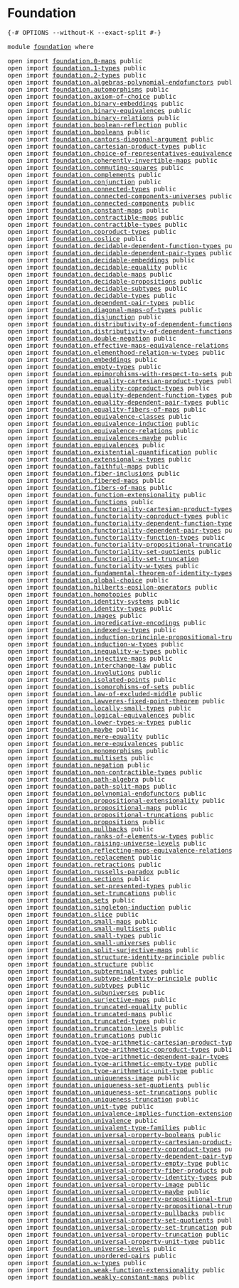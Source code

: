 # Foundation

<pre class="Agda"><a id="23" class="Symbol">{-#</a> <a id="27" class="Keyword">OPTIONS</a> <a id="35" class="Pragma">--without-K</a> <a id="47" class="Pragma">--exact-split</a> <a id="61" class="Symbol">#-}</a>

<a id="66" class="Keyword">module</a> <a id="73" href="foundation.html" class="Module">foundation</a> <a id="84" class="Keyword">where</a>

<a id="91" class="Keyword">open</a> <a id="96" class="Keyword">import</a> <a id="103" href="foundation.0-maps.html" class="Module">foundation.0-maps</a> <a id="121" class="Keyword">public</a>
<a id="128" class="Keyword">open</a> <a id="133" class="Keyword">import</a> <a id="140" href="foundation.1-types.html" class="Module">foundation.1-types</a> <a id="159" class="Keyword">public</a>
<a id="166" class="Keyword">open</a> <a id="171" class="Keyword">import</a> <a id="178" href="foundation.2-types.html" class="Module">foundation.2-types</a> <a id="197" class="Keyword">public</a>
<a id="204" class="Keyword">open</a> <a id="209" class="Keyword">import</a> <a id="216" href="foundation.algebras-polynomial-endofunctors.html" class="Module">foundation.algebras-polynomial-endofunctors</a> <a id="260" class="Keyword">public</a>
<a id="267" class="Keyword">open</a> <a id="272" class="Keyword">import</a> <a id="279" href="foundation.automorphisms.html" class="Module">foundation.automorphisms</a> <a id="304" class="Keyword">public</a>
<a id="311" class="Keyword">open</a> <a id="316" class="Keyword">import</a> <a id="323" href="foundation.axiom-of-choice.html" class="Module">foundation.axiom-of-choice</a> <a id="350" class="Keyword">public</a>
<a id="357" class="Keyword">open</a> <a id="362" class="Keyword">import</a> <a id="369" href="foundation.binary-embeddings.html" class="Module">foundation.binary-embeddings</a> <a id="398" class="Keyword">public</a>
<a id="405" class="Keyword">open</a> <a id="410" class="Keyword">import</a> <a id="417" href="foundation.binary-equivalences.html" class="Module">foundation.binary-equivalences</a> <a id="448" class="Keyword">public</a>
<a id="455" class="Keyword">open</a> <a id="460" class="Keyword">import</a> <a id="467" href="foundation.binary-relations.html" class="Module">foundation.binary-relations</a> <a id="495" class="Keyword">public</a>
<a id="502" class="Keyword">open</a> <a id="507" class="Keyword">import</a> <a id="514" href="foundation.boolean-reflection.html" class="Module">foundation.boolean-reflection</a> <a id="544" class="Keyword">public</a>
<a id="551" class="Keyword">open</a> <a id="556" class="Keyword">import</a> <a id="563" href="foundation.booleans.html" class="Module">foundation.booleans</a> <a id="583" class="Keyword">public</a>
<a id="590" class="Keyword">open</a> <a id="595" class="Keyword">import</a> <a id="602" href="foundation.cantors-diagonal-argument.html" class="Module">foundation.cantors-diagonal-argument</a> <a id="639" class="Keyword">public</a>
<a id="646" class="Keyword">open</a> <a id="651" class="Keyword">import</a> <a id="658" href="foundation.cartesian-product-types.html" class="Module">foundation.cartesian-product-types</a> <a id="693" class="Keyword">public</a>
<a id="700" class="Keyword">open</a> <a id="705" class="Keyword">import</a> <a id="712" href="foundation.choice-of-representatives-equivalence-relation.html" class="Module">foundation.choice-of-representatives-equivalence-relation</a> <a id="770" class="Keyword">public</a>
<a id="777" class="Keyword">open</a> <a id="782" class="Keyword">import</a> <a id="789" href="foundation.coherently-invertible-maps.html" class="Module">foundation.coherently-invertible-maps</a> <a id="827" class="Keyword">public</a>
<a id="834" class="Keyword">open</a> <a id="839" class="Keyword">import</a> <a id="846" href="foundation.commuting-squares.html" class="Module">foundation.commuting-squares</a> <a id="875" class="Keyword">public</a>
<a id="882" class="Keyword">open</a> <a id="887" class="Keyword">import</a> <a id="894" href="foundation.complements.html" class="Module">foundation.complements</a> <a id="917" class="Keyword">public</a>
<a id="924" class="Keyword">open</a> <a id="929" class="Keyword">import</a> <a id="936" href="foundation.conjunction.html" class="Module">foundation.conjunction</a> <a id="959" class="Keyword">public</a>
<a id="966" class="Keyword">open</a> <a id="971" class="Keyword">import</a> <a id="978" href="foundation.connected-types.html" class="Module">foundation.connected-types</a> <a id="1005" class="Keyword">public</a>
<a id="1012" class="Keyword">open</a> <a id="1017" class="Keyword">import</a> <a id="1024" href="foundation.connected-components-universes.html" class="Module">foundation.connected-components-universes</a> <a id="1066" class="Keyword">public</a>
<a id="1073" class="Keyword">open</a> <a id="1078" class="Keyword">import</a> <a id="1085" href="foundation.connected-components.html" class="Module">foundation.connected-components</a> <a id="1117" class="Keyword">public</a>
<a id="1124" class="Keyword">open</a> <a id="1129" class="Keyword">import</a> <a id="1136" href="foundation.constant-maps.html" class="Module">foundation.constant-maps</a> <a id="1161" class="Keyword">public</a>
<a id="1168" class="Keyword">open</a> <a id="1173" class="Keyword">import</a> <a id="1180" href="foundation.contractible-maps.html" class="Module">foundation.contractible-maps</a> <a id="1209" class="Keyword">public</a>
<a id="1216" class="Keyword">open</a> <a id="1221" class="Keyword">import</a> <a id="1228" href="foundation.contractible-types.html" class="Module">foundation.contractible-types</a> <a id="1258" class="Keyword">public</a>
<a id="1265" class="Keyword">open</a> <a id="1270" class="Keyword">import</a> <a id="1277" href="foundation.coproduct-types.html" class="Module">foundation.coproduct-types</a> <a id="1304" class="Keyword">public</a>
<a id="1311" class="Keyword">open</a> <a id="1316" class="Keyword">import</a> <a id="1323" href="foundation.coslice.html" class="Module">foundation.coslice</a> <a id="1342" class="Keyword">public</a>
<a id="1349" class="Keyword">open</a> <a id="1354" class="Keyword">import</a> <a id="1361" href="foundation.decidable-dependent-function-types.html" class="Module">foundation.decidable-dependent-function-types</a> <a id="1407" class="Keyword">public</a>
<a id="1414" class="Keyword">open</a> <a id="1419" class="Keyword">import</a> <a id="1426" href="foundation.decidable-dependent-pair-types.html" class="Module">foundation.decidable-dependent-pair-types</a> <a id="1468" class="Keyword">public</a>
<a id="1475" class="Keyword">open</a> <a id="1480" class="Keyword">import</a> <a id="1487" href="foundation.decidable-embeddings.html" class="Module">foundation.decidable-embeddings</a> <a id="1519" class="Keyword">public</a>
<a id="1526" class="Keyword">open</a> <a id="1531" class="Keyword">import</a> <a id="1538" href="foundation.decidable-equality.html" class="Module">foundation.decidable-equality</a> <a id="1568" class="Keyword">public</a>
<a id="1575" class="Keyword">open</a> <a id="1580" class="Keyword">import</a> <a id="1587" href="foundation.decidable-maps.html" class="Module">foundation.decidable-maps</a> <a id="1613" class="Keyword">public</a>
<a id="1620" class="Keyword">open</a> <a id="1625" class="Keyword">import</a> <a id="1632" href="foundation.decidable-propositions.html" class="Module">foundation.decidable-propositions</a> <a id="1666" class="Keyword">public</a>
<a id="1673" class="Keyword">open</a> <a id="1678" class="Keyword">import</a> <a id="1685" href="foundation.decidable-subtypes.html" class="Module">foundation.decidable-subtypes</a> <a id="1715" class="Keyword">public</a>
<a id="1722" class="Keyword">open</a> <a id="1727" class="Keyword">import</a> <a id="1734" href="foundation.decidable-types.html" class="Module">foundation.decidable-types</a> <a id="1761" class="Keyword">public</a>
<a id="1768" class="Keyword">open</a> <a id="1773" class="Keyword">import</a> <a id="1780" href="foundation.dependent-pair-types.html" class="Module">foundation.dependent-pair-types</a> <a id="1812" class="Keyword">public</a>
<a id="1819" class="Keyword">open</a> <a id="1824" class="Keyword">import</a> <a id="1831" href="foundation.diagonal-maps-of-types.html" class="Module">foundation.diagonal-maps-of-types</a> <a id="1865" class="Keyword">public</a>
<a id="1872" class="Keyword">open</a> <a id="1877" class="Keyword">import</a> <a id="1884" href="foundation.disjunction.html" class="Module">foundation.disjunction</a> <a id="1907" class="Keyword">public</a>
<a id="1914" class="Keyword">open</a> <a id="1919" class="Keyword">import</a> <a id="1926" href="foundation.distributivity-of-dependent-functions-over-coproduct-types.html" class="Module">foundation.distributivity-of-dependent-functions-over-coproduct-types</a> <a id="1996" class="Keyword">public</a>
<a id="2003" class="Keyword">open</a> <a id="2008" class="Keyword">import</a> <a id="2015" href="foundation.distributivity-of-dependent-functions-over-dependent-pairs.html" class="Module">foundation.distributivity-of-dependent-functions-over-dependent-pairs</a> <a id="2085" class="Keyword">public</a>
<a id="2092" class="Keyword">open</a> <a id="2097" class="Keyword">import</a> <a id="2104" href="foundation.double-negation.html" class="Module">foundation.double-negation</a> <a id="2131" class="Keyword">public</a>
<a id="2138" class="Keyword">open</a> <a id="2143" class="Keyword">import</a> <a id="2150" href="foundation.effective-maps-equivalence-relations.html" class="Module">foundation.effective-maps-equivalence-relations</a> <a id="2198" class="Keyword">public</a>
<a id="2205" class="Keyword">open</a> <a id="2210" class="Keyword">import</a> <a id="2217" href="foundation.elementhood-relation-w-types.html" class="Module">foundation.elementhood-relation-w-types</a> <a id="2257" class="Keyword">public</a>
<a id="2264" class="Keyword">open</a> <a id="2269" class="Keyword">import</a> <a id="2276" href="foundation.embeddings.html" class="Module">foundation.embeddings</a> <a id="2298" class="Keyword">public</a>
<a id="2305" class="Keyword">open</a> <a id="2310" class="Keyword">import</a> <a id="2317" href="foundation.empty-types.html" class="Module">foundation.empty-types</a> <a id="2340" class="Keyword">public</a>
<a id="2347" class="Keyword">open</a> <a id="2352" class="Keyword">import</a> <a id="2359" href="foundation.epimorphisms-with-respect-to-sets.html" class="Module">foundation.epimorphisms-with-respect-to-sets</a> <a id="2404" class="Keyword">public</a>
<a id="2411" class="Keyword">open</a> <a id="2416" class="Keyword">import</a> <a id="2423" href="foundation.equality-cartesian-product-types.html" class="Module">foundation.equality-cartesian-product-types</a> <a id="2467" class="Keyword">public</a>
<a id="2474" class="Keyword">open</a> <a id="2479" class="Keyword">import</a> <a id="2486" href="foundation.equality-coproduct-types.html" class="Module">foundation.equality-coproduct-types</a> <a id="2522" class="Keyword">public</a>
<a id="2529" class="Keyword">open</a> <a id="2534" class="Keyword">import</a> <a id="2541" href="foundation.equality-dependent-function-types.html" class="Module">foundation.equality-dependent-function-types</a> <a id="2586" class="Keyword">public</a>
<a id="2593" class="Keyword">open</a> <a id="2598" class="Keyword">import</a> <a id="2605" href="foundation.equality-dependent-pair-types.html" class="Module">foundation.equality-dependent-pair-types</a> <a id="2646" class="Keyword">public</a>
<a id="2653" class="Keyword">open</a> <a id="2658" class="Keyword">import</a> <a id="2665" href="foundation.equality-fibers-of-maps.html" class="Module">foundation.equality-fibers-of-maps</a> <a id="2700" class="Keyword">public</a>
<a id="2707" class="Keyword">open</a> <a id="2712" class="Keyword">import</a> <a id="2719" href="foundation.equivalence-classes.html" class="Module">foundation.equivalence-classes</a> <a id="2750" class="Keyword">public</a>
<a id="2757" class="Keyword">open</a> <a id="2762" class="Keyword">import</a> <a id="2769" href="foundation.equivalence-induction.html" class="Module">foundation.equivalence-induction</a> <a id="2802" class="Keyword">public</a>
<a id="2809" class="Keyword">open</a> <a id="2814" class="Keyword">import</a> <a id="2821" href="foundation.equivalence-relations.html" class="Module">foundation.equivalence-relations</a> <a id="2854" class="Keyword">public</a>
<a id="2861" class="Keyword">open</a> <a id="2866" class="Keyword">import</a> <a id="2873" href="foundation.equivalences-maybe.html" class="Module">foundation.equivalences-maybe</a> <a id="2903" class="Keyword">public</a>
<a id="2910" class="Keyword">open</a> <a id="2915" class="Keyword">import</a> <a id="2922" href="foundation.equivalences.html" class="Module">foundation.equivalences</a> <a id="2946" class="Keyword">public</a>
<a id="2953" class="Keyword">open</a> <a id="2958" class="Keyword">import</a> <a id="2965" href="foundation.existential-quantification.html" class="Module">foundation.existential-quantification</a> <a id="3003" class="Keyword">public</a>
<a id="3010" class="Keyword">open</a> <a id="3015" class="Keyword">import</a> <a id="3022" href="foundation.extensional-w-types.html" class="Module">foundation.extensional-w-types</a> <a id="3053" class="Keyword">public</a>
<a id="3060" class="Keyword">open</a> <a id="3065" class="Keyword">import</a> <a id="3072" href="foundation.faithful-maps.html" class="Module">foundation.faithful-maps</a> <a id="3097" class="Keyword">public</a>
<a id="3104" class="Keyword">open</a> <a id="3109" class="Keyword">import</a> <a id="3116" href="foundation.fiber-inclusions.html" class="Module">foundation.fiber-inclusions</a> <a id="3144" class="Keyword">public</a>
<a id="3151" class="Keyword">open</a> <a id="3156" class="Keyword">import</a> <a id="3163" href="foundation.fibered-maps.html" class="Module">foundation.fibered-maps</a> <a id="3187" class="Keyword">public</a>
<a id="3194" class="Keyword">open</a> <a id="3199" class="Keyword">import</a> <a id="3206" href="foundation.fibers-of-maps.html" class="Module">foundation.fibers-of-maps</a> <a id="3232" class="Keyword">public</a>
<a id="3239" class="Keyword">open</a> <a id="3244" class="Keyword">import</a> <a id="3251" href="foundation.function-extensionality.html" class="Module">foundation.function-extensionality</a> <a id="3286" class="Keyword">public</a>
<a id="3293" class="Keyword">open</a> <a id="3298" class="Keyword">import</a> <a id="3305" href="foundation.functions.html" class="Module">foundation.functions</a> <a id="3326" class="Keyword">public</a>
<a id="3333" class="Keyword">open</a> <a id="3338" class="Keyword">import</a> <a id="3345" href="foundation.functoriality-cartesian-product-types.html" class="Module">foundation.functoriality-cartesian-product-types</a> <a id="3394" class="Keyword">public</a>
<a id="3401" class="Keyword">open</a> <a id="3406" class="Keyword">import</a> <a id="3413" href="foundation.functoriality-coproduct-types.html" class="Module">foundation.functoriality-coproduct-types</a> <a id="3454" class="Keyword">public</a>
<a id="3461" class="Keyword">open</a> <a id="3466" class="Keyword">import</a> <a id="3473" href="foundation.functoriality-dependent-function-types.html" class="Module">foundation.functoriality-dependent-function-types</a> <a id="3523" class="Keyword">public</a>
<a id="3530" class="Keyword">open</a> <a id="3535" class="Keyword">import</a> <a id="3542" href="foundation.functoriality-dependent-pair-types.html" class="Module">foundation.functoriality-dependent-pair-types</a> <a id="3588" class="Keyword">public</a>
<a id="3595" class="Keyword">open</a> <a id="3600" class="Keyword">import</a> <a id="3607" href="foundation.functoriality-function-types.html" class="Module">foundation.functoriality-function-types</a> <a id="3647" class="Keyword">public</a>
<a id="3654" class="Keyword">open</a> <a id="3659" class="Keyword">import</a> <a id="3666" href="foundation.functoriality-propositional-truncation.html" class="Module">foundation.functoriality-propositional-truncation</a> <a id="3716" class="Keyword">public</a>
<a id="3723" class="Keyword">open</a> <a id="3728" class="Keyword">import</a> <a id="3735" href="foundation.functoriality-set-quotients.html" class="Module">foundation.functoriality-set-quotients</a> <a id="3774" class="Keyword">public</a>
<a id="3781" class="Keyword">open</a> <a id="3786" class="Keyword">import</a> <a id="3793" href="foundation.functoriality-set-truncation.html" class="Module">foundation.functoriality-set-truncation</a>
<a id="3833" class="Keyword">open</a> <a id="3838" class="Keyword">import</a> <a id="3845" href="foundation.functoriality-w-types.html" class="Module">foundation.functoriality-w-types</a> <a id="3878" class="Keyword">public</a>
<a id="3885" class="Keyword">open</a> <a id="3890" class="Keyword">import</a> <a id="3897" href="foundation.fundamental-theorem-of-identity-types.html" class="Module">foundation.fundamental-theorem-of-identity-types</a> <a id="3946" class="Keyword">public</a>
<a id="3953" class="Keyword">open</a> <a id="3958" class="Keyword">import</a> <a id="3965" href="foundation.global-choice.html" class="Module">foundation.global-choice</a> <a id="3990" class="Keyword">public</a>
<a id="3997" class="Keyword">open</a> <a id="4002" class="Keyword">import</a> <a id="4009" href="foundation.hilberts-epsilon-operators.html" class="Module">foundation.hilberts-epsilon-operators</a> <a id="4047" class="Keyword">public</a>
<a id="4054" class="Keyword">open</a> <a id="4059" class="Keyword">import</a> <a id="4066" href="foundation.homotopies.html" class="Module">foundation.homotopies</a> <a id="4088" class="Keyword">public</a>
<a id="4095" class="Keyword">open</a> <a id="4100" class="Keyword">import</a> <a id="4107" href="foundation.identity-systems.html" class="Module">foundation.identity-systems</a> <a id="4135" class="Keyword">public</a>
<a id="4142" class="Keyword">open</a> <a id="4147" class="Keyword">import</a> <a id="4154" href="foundation.identity-types.html" class="Module">foundation.identity-types</a> <a id="4180" class="Keyword">public</a>
<a id="4187" class="Keyword">open</a> <a id="4192" class="Keyword">import</a> <a id="4199" href="foundation.images.html" class="Module">foundation.images</a> <a id="4217" class="Keyword">public</a>
<a id="4224" class="Keyword">open</a> <a id="4229" class="Keyword">import</a> <a id="4236" href="foundation.impredicative-encodings.html" class="Module">foundation.impredicative-encodings</a> <a id="4271" class="Keyword">public</a>
<a id="4278" class="Keyword">open</a> <a id="4283" class="Keyword">import</a> <a id="4290" href="foundation.indexed-w-types.html" class="Module">foundation.indexed-w-types</a> <a id="4317" class="Keyword">public</a>
<a id="4324" class="Keyword">open</a> <a id="4329" class="Keyword">import</a> <a id="4336" href="foundation.induction-principle-propositional-truncation.html" class="Module">foundation.induction-principle-propositional-truncation</a> <a id="4392" class="Keyword">public</a>
<a id="4399" class="Keyword">open</a> <a id="4404" class="Keyword">import</a> <a id="4411" href="foundation.induction-w-types.html" class="Module">foundation.induction-w-types</a> <a id="4440" class="Keyword">public</a>
<a id="4447" class="Keyword">open</a> <a id="4452" class="Keyword">import</a> <a id="4459" href="foundation.inequality-w-types.html" class="Module">foundation.inequality-w-types</a> <a id="4489" class="Keyword">public</a>
<a id="4496" class="Keyword">open</a> <a id="4501" class="Keyword">import</a> <a id="4508" href="foundation.injective-maps.html" class="Module">foundation.injective-maps</a> <a id="4534" class="Keyword">public</a>
<a id="4541" class="Keyword">open</a> <a id="4546" class="Keyword">import</a> <a id="4553" href="foundation.interchange-law.html" class="Module">foundation.interchange-law</a> <a id="4580" class="Keyword">public</a>
<a id="4587" class="Keyword">open</a> <a id="4592" class="Keyword">import</a> <a id="4599" href="foundation.involutions.html" class="Module">foundation.involutions</a> <a id="4622" class="Keyword">public</a>
<a id="4629" class="Keyword">open</a> <a id="4634" class="Keyword">import</a> <a id="4641" href="foundation.isolated-points.html" class="Module">foundation.isolated-points</a> <a id="4668" class="Keyword">public</a>
<a id="4675" class="Keyword">open</a> <a id="4680" class="Keyword">import</a> <a id="4687" href="foundation.isomorphisms-of-sets.html" class="Module">foundation.isomorphisms-of-sets</a> <a id="4719" class="Keyword">public</a>
<a id="4726" class="Keyword">open</a> <a id="4731" class="Keyword">import</a> <a id="4738" href="foundation.law-of-excluded-middle.html" class="Module">foundation.law-of-excluded-middle</a> <a id="4772" class="Keyword">public</a>
<a id="4779" class="Keyword">open</a> <a id="4784" class="Keyword">import</a> <a id="4791" href="foundation.lawveres-fixed-point-theorem.html" class="Module">foundation.lawveres-fixed-point-theorem</a> <a id="4831" class="Keyword">public</a>
<a id="4838" class="Keyword">open</a> <a id="4843" class="Keyword">import</a> <a id="4850" href="foundation.locally-small-types.html" class="Module">foundation.locally-small-types</a> <a id="4881" class="Keyword">public</a>
<a id="4888" class="Keyword">open</a> <a id="4893" class="Keyword">import</a> <a id="4900" href="foundation.logical-equivalences.html" class="Module">foundation.logical-equivalences</a> <a id="4932" class="Keyword">public</a>
<a id="4939" class="Keyword">open</a> <a id="4944" class="Keyword">import</a> <a id="4951" href="foundation.lower-types-w-types.html" class="Module">foundation.lower-types-w-types</a> <a id="4982" class="Keyword">public</a>
<a id="4989" class="Keyword">open</a> <a id="4994" class="Keyword">import</a> <a id="5001" href="foundation.maybe.html" class="Module">foundation.maybe</a> <a id="5018" class="Keyword">public</a>
<a id="5025" class="Keyword">open</a> <a id="5030" class="Keyword">import</a> <a id="5037" href="foundation.mere-equality.html" class="Module">foundation.mere-equality</a> <a id="5062" class="Keyword">public</a>
<a id="5069" class="Keyword">open</a> <a id="5074" class="Keyword">import</a> <a id="5081" href="foundation.mere-equivalences.html" class="Module">foundation.mere-equivalences</a> <a id="5110" class="Keyword">public</a>
<a id="5117" class="Keyword">open</a> <a id="5122" class="Keyword">import</a> <a id="5129" href="foundation.monomorphisms.html" class="Module">foundation.monomorphisms</a> <a id="5154" class="Keyword">public</a>
<a id="5161" class="Keyword">open</a> <a id="5166" class="Keyword">import</a> <a id="5173" href="foundation.multisets.html" class="Module">foundation.multisets</a> <a id="5194" class="Keyword">public</a>
<a id="5201" class="Keyword">open</a> <a id="5206" class="Keyword">import</a> <a id="5213" href="foundation.negation.html" class="Module">foundation.negation</a> <a id="5233" class="Keyword">public</a>
<a id="5240" class="Keyword">open</a> <a id="5245" class="Keyword">import</a> <a id="5252" href="foundation.non-contractible-types.html" class="Module">foundation.non-contractible-types</a> <a id="5286" class="Keyword">public</a>
<a id="5293" class="Keyword">open</a> <a id="5298" class="Keyword">import</a> <a id="5305" href="foundation.path-algebra.html" class="Module">foundation.path-algebra</a> <a id="5329" class="Keyword">public</a>
<a id="5336" class="Keyword">open</a> <a id="5341" class="Keyword">import</a> <a id="5348" href="foundation.path-split-maps.html" class="Module">foundation.path-split-maps</a> <a id="5375" class="Keyword">public</a>
<a id="5382" class="Keyword">open</a> <a id="5387" class="Keyword">import</a> <a id="5394" href="foundation.polynomial-endofunctors.html" class="Module">foundation.polynomial-endofunctors</a> <a id="5429" class="Keyword">public</a>
<a id="5436" class="Keyword">open</a> <a id="5441" class="Keyword">import</a> <a id="5448" href="foundation.propositional-extensionality.html" class="Module">foundation.propositional-extensionality</a> <a id="5488" class="Keyword">public</a>
<a id="5495" class="Keyword">open</a> <a id="5500" class="Keyword">import</a> <a id="5507" href="foundation.propositional-maps.html" class="Module">foundation.propositional-maps</a> <a id="5537" class="Keyword">public</a>
<a id="5544" class="Keyword">open</a> <a id="5549" class="Keyword">import</a> <a id="5556" href="foundation.propositional-truncations.html" class="Module">foundation.propositional-truncations</a> <a id="5593" class="Keyword">public</a>
<a id="5600" class="Keyword">open</a> <a id="5605" class="Keyword">import</a> <a id="5612" href="foundation.propositions.html" class="Module">foundation.propositions</a> <a id="5636" class="Keyword">public</a>
<a id="5643" class="Keyword">open</a> <a id="5648" class="Keyword">import</a> <a id="5655" href="foundation.pullbacks.html" class="Module">foundation.pullbacks</a> <a id="5676" class="Keyword">public</a>
<a id="5683" class="Keyword">open</a> <a id="5688" class="Keyword">import</a> <a id="5695" href="foundation.ranks-of-elements-w-types.html" class="Module">foundation.ranks-of-elements-w-types</a> <a id="5732" class="Keyword">public</a>
<a id="5739" class="Keyword">open</a> <a id="5744" class="Keyword">import</a> <a id="5751" href="foundation.raising-universe-levels.html" class="Module">foundation.raising-universe-levels</a> <a id="5786" class="Keyword">public</a>
<a id="5793" class="Keyword">open</a> <a id="5798" class="Keyword">import</a> <a id="5805" href="foundation.reflecting-maps-equivalence-relations.html" class="Module">foundation.reflecting-maps-equivalence-relations</a> <a id="5854" class="Keyword">public</a>
<a id="5861" class="Keyword">open</a> <a id="5866" class="Keyword">import</a> <a id="5873" href="foundation.replacement.html" class="Module">foundation.replacement</a> <a id="5896" class="Keyword">public</a>
<a id="5903" class="Keyword">open</a> <a id="5908" class="Keyword">import</a> <a id="5915" href="foundation.retractions.html" class="Module">foundation.retractions</a> <a id="5938" class="Keyword">public</a>
<a id="5945" class="Keyword">open</a> <a id="5950" class="Keyword">import</a> <a id="5957" href="foundation.russells-paradox.html" class="Module">foundation.russells-paradox</a> <a id="5985" class="Keyword">public</a>
<a id="5992" class="Keyword">open</a> <a id="5997" class="Keyword">import</a> <a id="6004" href="foundation.sections.html" class="Module">foundation.sections</a> <a id="6024" class="Keyword">public</a>
<a id="6031" class="Keyword">open</a> <a id="6036" class="Keyword">import</a> <a id="6043" href="foundation.set-presented-types.html" class="Module">foundation.set-presented-types</a> <a id="6074" class="Keyword">public</a>
<a id="6081" class="Keyword">open</a> <a id="6086" class="Keyword">import</a> <a id="6093" href="foundation.set-truncations.html" class="Module">foundation.set-truncations</a> <a id="6120" class="Keyword">public</a>
<a id="6127" class="Keyword">open</a> <a id="6132" class="Keyword">import</a> <a id="6139" href="foundation.sets.html" class="Module">foundation.sets</a> <a id="6155" class="Keyword">public</a>
<a id="6162" class="Keyword">open</a> <a id="6167" class="Keyword">import</a> <a id="6174" href="foundation.singleton-induction.html" class="Module">foundation.singleton-induction</a> <a id="6205" class="Keyword">public</a>
<a id="6212" class="Keyword">open</a> <a id="6217" class="Keyword">import</a> <a id="6224" href="foundation.slice.html" class="Module">foundation.slice</a> <a id="6241" class="Keyword">public</a>
<a id="6248" class="Keyword">open</a> <a id="6253" class="Keyword">import</a> <a id="6260" href="foundation.small-maps.html" class="Module">foundation.small-maps</a> <a id="6282" class="Keyword">public</a>
<a id="6289" class="Keyword">open</a> <a id="6294" class="Keyword">import</a> <a id="6301" href="foundation.small-multisets.html" class="Module">foundation.small-multisets</a> <a id="6328" class="Keyword">public</a>
<a id="6335" class="Keyword">open</a> <a id="6340" class="Keyword">import</a> <a id="6347" href="foundation.small-types.html" class="Module">foundation.small-types</a> <a id="6370" class="Keyword">public</a>
<a id="6377" class="Keyword">open</a> <a id="6382" class="Keyword">import</a> <a id="6389" href="foundation.small-universes.html" class="Module">foundation.small-universes</a> <a id="6416" class="Keyword">public</a>
<a id="6423" class="Keyword">open</a> <a id="6428" class="Keyword">import</a> <a id="6435" href="foundation.split-surjective-maps.html" class="Module">foundation.split-surjective-maps</a> <a id="6468" class="Keyword">public</a>
<a id="6475" class="Keyword">open</a> <a id="6480" class="Keyword">import</a> <a id="6487" href="foundation.structure-identity-principle.html" class="Module">foundation.structure-identity-principle</a> <a id="6527" class="Keyword">public</a>
<a id="6534" class="Keyword">open</a> <a id="6539" class="Keyword">import</a> <a id="6546" href="foundation.structure.html" class="Module">foundation.structure</a> <a id="6567" class="Keyword">public</a>
<a id="6574" class="Keyword">open</a> <a id="6579" class="Keyword">import</a> <a id="6586" href="foundation.subterminal-types.html" class="Module">foundation.subterminal-types</a> <a id="6615" class="Keyword">public</a>
<a id="6622" class="Keyword">open</a> <a id="6627" class="Keyword">import</a> <a id="6634" href="foundation.subtype-identity-principle.html" class="Module">foundation.subtype-identity-principle</a> <a id="6672" class="Keyword">public</a>
<a id="6679" class="Keyword">open</a> <a id="6684" class="Keyword">import</a> <a id="6691" href="foundation.subtypes.html" class="Module">foundation.subtypes</a> <a id="6711" class="Keyword">public</a>
<a id="6718" class="Keyword">open</a> <a id="6723" class="Keyword">import</a> <a id="6730" href="foundation.subuniverses.html" class="Module">foundation.subuniverses</a> <a id="6754" class="Keyword">public</a>
<a id="6761" class="Keyword">open</a> <a id="6766" class="Keyword">import</a> <a id="6773" href="foundation.surjective-maps.html" class="Module">foundation.surjective-maps</a> <a id="6800" class="Keyword">public</a>
<a id="6807" class="Keyword">open</a> <a id="6812" class="Keyword">import</a> <a id="6819" href="foundation.truncated-equality.html" class="Module">foundation.truncated-equality</a> <a id="6849" class="Keyword">public</a>
<a id="6856" class="Keyword">open</a> <a id="6861" class="Keyword">import</a> <a id="6868" href="foundation.truncated-maps.html" class="Module">foundation.truncated-maps</a> <a id="6894" class="Keyword">public</a>
<a id="6901" class="Keyword">open</a> <a id="6906" class="Keyword">import</a> <a id="6913" href="foundation.truncated-types.html" class="Module">foundation.truncated-types</a> <a id="6940" class="Keyword">public</a>
<a id="6947" class="Keyword">open</a> <a id="6952" class="Keyword">import</a> <a id="6959" href="foundation.truncation-levels.html" class="Module">foundation.truncation-levels</a> <a id="6988" class="Keyword">public</a>
<a id="6995" class="Keyword">open</a> <a id="7000" class="Keyword">import</a> <a id="7007" href="foundation.truncations.html" class="Module">foundation.truncations</a> <a id="7030" class="Keyword">public</a>
<a id="7037" class="Keyword">open</a> <a id="7042" class="Keyword">import</a> <a id="7049" href="foundation.type-arithmetic-cartesian-product-types.html" class="Module">foundation.type-arithmetic-cartesian-product-types</a> <a id="7100" class="Keyword">public</a>
<a id="7107" class="Keyword">open</a> <a id="7112" class="Keyword">import</a> <a id="7119" href="foundation.type-arithmetic-coproduct-types.html" class="Module">foundation.type-arithmetic-coproduct-types</a> <a id="7162" class="Keyword">public</a>
<a id="7169" class="Keyword">open</a> <a id="7174" class="Keyword">import</a> <a id="7181" href="foundation.type-arithmetic-dependent-pair-types.html" class="Module">foundation.type-arithmetic-dependent-pair-types</a> <a id="7229" class="Keyword">public</a>
<a id="7236" class="Keyword">open</a> <a id="7241" class="Keyword">import</a> <a id="7248" href="foundation.type-arithmetic-empty-type.html" class="Module">foundation.type-arithmetic-empty-type</a> <a id="7286" class="Keyword">public</a>
<a id="7293" class="Keyword">open</a> <a id="7298" class="Keyword">import</a> <a id="7305" href="foundation.type-arithmetic-unit-type.html" class="Module">foundation.type-arithmetic-unit-type</a> <a id="7342" class="Keyword">public</a>
<a id="7349" class="Keyword">open</a> <a id="7354" class="Keyword">import</a> <a id="7361" href="foundation.uniqueness-image.html" class="Module">foundation.uniqueness-image</a> <a id="7389" class="Keyword">public</a>
<a id="7396" class="Keyword">open</a> <a id="7401" class="Keyword">import</a> <a id="7408" href="foundation.uniqueness-set-quotients.html" class="Module">foundation.uniqueness-set-quotients</a> <a id="7444" class="Keyword">public</a>
<a id="7451" class="Keyword">open</a> <a id="7456" class="Keyword">import</a> <a id="7463" href="foundation.uniqueness-set-truncations.html" class="Module">foundation.uniqueness-set-truncations</a> <a id="7501" class="Keyword">public</a>
<a id="7508" class="Keyword">open</a> <a id="7513" class="Keyword">import</a> <a id="7520" href="foundation.uniqueness-truncation.html" class="Module">foundation.uniqueness-truncation</a> <a id="7553" class="Keyword">public</a>
<a id="7560" class="Keyword">open</a> <a id="7565" class="Keyword">import</a> <a id="7572" href="foundation.unit-type.html" class="Module">foundation.unit-type</a> <a id="7593" class="Keyword">public</a>
<a id="7600" class="Keyword">open</a> <a id="7605" class="Keyword">import</a> <a id="7612" href="foundation.univalence-implies-function-extensionality.html" class="Module">foundation.univalence-implies-function-extensionality</a> <a id="7666" class="Keyword">public</a>
<a id="7673" class="Keyword">open</a> <a id="7678" class="Keyword">import</a> <a id="7685" href="foundation.univalence.html" class="Module">foundation.univalence</a> <a id="7707" class="Keyword">public</a>
<a id="7714" class="Keyword">open</a> <a id="7719" class="Keyword">import</a> <a id="7726" href="foundation.univalent-type-families.html" class="Module">foundation.univalent-type-families</a> <a id="7761" class="Keyword">public</a>
<a id="7768" class="Keyword">open</a> <a id="7773" class="Keyword">import</a> <a id="7780" href="foundation.universal-property-booleans.html" class="Module">foundation.universal-property-booleans</a> <a id="7819" class="Keyword">public</a>
<a id="7826" class="Keyword">open</a> <a id="7831" class="Keyword">import</a> <a id="7838" href="foundation.universal-property-cartesian-product-types.html" class="Module">foundation.universal-property-cartesian-product-types</a> <a id="7892" class="Keyword">public</a>
<a id="7899" class="Keyword">open</a> <a id="7904" class="Keyword">import</a> <a id="7911" href="foundation.universal-property-coproduct-types.html" class="Module">foundation.universal-property-coproduct-types</a> <a id="7957" class="Keyword">public</a>
<a id="7964" class="Keyword">open</a> <a id="7969" class="Keyword">import</a> <a id="7976" href="foundation.universal-property-dependent-pair-types.html" class="Module">foundation.universal-property-dependent-pair-types</a> <a id="8027" class="Keyword">public</a>
<a id="8034" class="Keyword">open</a> <a id="8039" class="Keyword">import</a> <a id="8046" href="foundation.universal-property-empty-type.html" class="Module">foundation.universal-property-empty-type</a> <a id="8087" class="Keyword">public</a>
<a id="8094" class="Keyword">open</a> <a id="8099" class="Keyword">import</a> <a id="8106" href="foundation.universal-property-fiber-products.html" class="Module">foundation.universal-property-fiber-products</a> <a id="8151" class="Keyword">public</a>
<a id="8158" class="Keyword">open</a> <a id="8163" class="Keyword">import</a> <a id="8170" href="foundation.universal-property-identity-types.html" class="Module">foundation.universal-property-identity-types</a> <a id="8215" class="Keyword">public</a>
<a id="8222" class="Keyword">open</a> <a id="8227" class="Keyword">import</a> <a id="8234" href="foundation.universal-property-image.html" class="Module">foundation.universal-property-image</a> <a id="8270" class="Keyword">public</a>
<a id="8277" class="Keyword">open</a> <a id="8282" class="Keyword">import</a> <a id="8289" href="foundation.universal-property-maybe.html" class="Module">foundation.universal-property-maybe</a> <a id="8325" class="Keyword">public</a>
<a id="8332" class="Keyword">open</a> <a id="8337" class="Keyword">import</a> <a id="8344" href="foundation.universal-property-propositional-truncation-into-sets.html" class="Module">foundation.universal-property-propositional-truncation-into-sets</a> <a id="8409" class="Keyword">public</a>
<a id="8416" class="Keyword">open</a> <a id="8421" class="Keyword">import</a> <a id="8428" href="foundation.universal-property-propositional-truncation.html" class="Module">foundation.universal-property-propositional-truncation</a> <a id="8483" class="Keyword">public</a>
<a id="8490" class="Keyword">open</a> <a id="8495" class="Keyword">import</a> <a id="8502" href="foundation.universal-property-pullbacks.html" class="Module">foundation.universal-property-pullbacks</a> <a id="8542" class="Keyword">public</a>
<a id="8549" class="Keyword">open</a> <a id="8554" class="Keyword">import</a> <a id="8561" href="foundation.universal-property-set-quotients.html" class="Module">foundation.universal-property-set-quotients</a> <a id="8605" class="Keyword">public</a>
<a id="8612" class="Keyword">open</a> <a id="8617" class="Keyword">import</a> <a id="8624" href="foundation.universal-property-set-truncation.html" class="Module">foundation.universal-property-set-truncation</a> <a id="8669" class="Keyword">public</a>
<a id="8676" class="Keyword">open</a> <a id="8681" class="Keyword">import</a> <a id="8688" href="foundation.universal-property-truncation.html" class="Module">foundation.universal-property-truncation</a> <a id="8729" class="Keyword">public</a>
<a id="8736" class="Keyword">open</a> <a id="8741" class="Keyword">import</a> <a id="8748" href="foundation.universal-property-unit-type.html" class="Module">foundation.universal-property-unit-type</a> <a id="8788" class="Keyword">public</a>
<a id="8795" class="Keyword">open</a> <a id="8800" class="Keyword">import</a> <a id="8807" href="foundation.universe-levels.html" class="Module">foundation.universe-levels</a> <a id="8834" class="Keyword">public</a>
<a id="8841" class="Keyword">open</a> <a id="8846" class="Keyword">import</a> <a id="8853" href="foundation.unordered-pairs.html" class="Module">foundation.unordered-pairs</a> <a id="8880" class="Keyword">public</a>
<a id="8887" class="Keyword">open</a> <a id="8892" class="Keyword">import</a> <a id="8899" href="foundation.w-types.html" class="Module">foundation.w-types</a> <a id="8918" class="Keyword">public</a>
<a id="8925" class="Keyword">open</a> <a id="8930" class="Keyword">import</a> <a id="8937" href="foundation.weak-function-extensionality.html" class="Module">foundation.weak-function-extensionality</a> <a id="8977" class="Keyword">public</a>
<a id="8984" class="Keyword">open</a> <a id="8989" class="Keyword">import</a> <a id="8996" href="foundation.weakly-constant-maps.html" class="Module">foundation.weakly-constant-maps</a> <a id="9028" class="Keyword">public</a>
</pre>